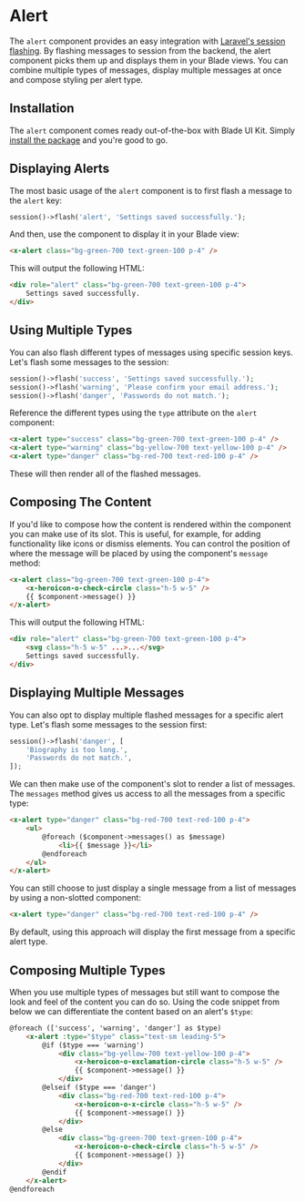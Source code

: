 # Alert

The `alert` component provides an easy integration with [Laravel's session flashing](https://laravel.com/docs/session#flash-data). By flashing messages to session from the backend, the alert component picks them up and displays them in your Blade views. You can combine multiple types of messages, display multiple messages at once and compose styling per alert type.

## Installation

The `alert` component comes ready out-of-the-box with Blade UI Kit. Simply [install the package](/docs/{{version}}/installation) and you're good to go.

## Displaying Alerts

The most basic usage of the `alert` component is to first flash a message to the `alert` key:

```php
session()->flash('alert', 'Settings saved successfully.');
```

And then, use the component to display it in your Blade view:

```html
<x-alert class="bg-green-700 text-green-100 p-4" />
```

This will output the following HTML:

```html
<div role="alert" class="bg-green-700 text-green-100 p-4">
    Settings saved successfully.
</div>
```

## Using Multiple Types

You can also flash different types of messages using specific session keys. Let's flash some messages to the session:

```php
session()->flash('success', 'Settings saved successfully.');
session()->flash('warning', 'Please confirm your email address.');
session()->flash('danger', 'Passwords do not match.');
```

Reference the different types using the `type` attribute on the `alert` component:

```html
<x-alert type="success" class="bg-green-700 text-green-100 p-4" />
<x-alert type="warning" class="bg-yellow-700 text-yellow-100 p-4" />
<x-alert type="danger" class="bg-red-700 text-red-100 p-4" />
```

These will then render all of the flashed messages.

## Composing The Content

If you'd like to compose how the content is rendered within the component you can make use of its slot. This is useful, for example, for adding functionality like icons or dismiss elements. You can control the position of where the message will be placed by using the component's `message` method:

```html
<x-alert class="bg-green-700 text-green-100 p-4">
    <x-heroicon-o-check-circle class="h-5 w-5" />
    {{ $component->message() }}
</x-alert>
```

This will output the following HTML:

```html
<div role="alert" class="bg-green-700 text-green-100 p-4">
    <svg class="h-5 w-5" ...>...</svg>
    Settings saved successfully.
</div>
```

## Displaying Multiple Messages

You can also opt to display multiple flashed messages for a specific alert type. Let's flash some messages to the session first:

```php
session()->flash('danger', [
    'Biography is too long.',
    'Passwords do not match.',
]);
```

We can then make use of the component's slot to render a list of messages. The `messages` method gives us access to all the messages from a specific type:

```html
<x-alert type="danger" class="bg-red-700 text-red-100 p-4">
    <ul>
        @foreach ($component->messages() as $message)
            <li>{{ $message }}</li>
        @endforeach
    </ul>
</x-alert>
```

You can still choose to just display a single message from a list of messages by using a non-slotted component:

```html
<x-alert type="danger" class="bg-red-700 text-red-100 p-4" />
```

By default, using this approach will display the first message from a specific alert type.

## Composing Multiple Types

When you use multiple types of messages but still want to compose the look and feel of the content you can do so. Using the code snippet from below we can differentiate the content based on an alert's `$type`:

```html
@foreach (['success', 'warning', 'danger'] as $type)
    <x-alert :type="$type" class="text-sm leading-5">
        @if ($type === 'warning')
            <div class="bg-yellow-700 text-yellow-100 p-4">
                <x-heroicon-o-exclamation-circle class="h-5 w-5" />
                {{ $component->message() }}
            </div>
        @elseif ($type === 'danger')
            <div class="bg-red-700 text-red-100 p-4">
                <x-heroicon-o-x-circle class="h-5 w-5" />
                {{ $component->message() }}
            </div>
        @else
            <div class="bg-green-700 text-green-100 p-4">
                <x-heroicon-o-check-circle class="h-5 w-5" />
                {{ $component->message() }}
            </div>
        @endif
    </x-alert>
@endforeach
```

